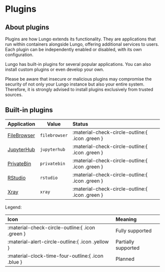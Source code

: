 # Plugins

## About plugins

Plugins are how Lungo extends its functionality. They are applications that run within containers alongside Lungo,
offering additional services to users. Each plugin can be independently enabled or disabled, with its own configuration.

Lungo has built-in plugins for several popular applications. You can also install custom plugins or even develop your
own.

Please be aware that insecure or malicious plugins may compromise the security of not only your Lungo instance but also
your entire system. Therefore, it is strongly advised to install plugins exclusively from trusted sources.

## Built-in plugins

| Application                                                      | Value         | Status                                          |
|:-----------------------------------------------------------------|---------------|:------------------------------------------------|
| [FileBrowser](https://filebrowser.org/)                          | `filebrowser` | :material-check-circle-outline:{ .icon .green } |
| [JupyterHub](https://jupyter.org/hub)                            | `jupyterhub`  | :material-check-circle-outline:{ .icon .green } |
| [PrivateBin](https://privatebin.info/)                           | `privatebin`  | :material-check-circle-outline:{ .icon .green } |
| [RStudio](https://posit.co/products/open-source/rstudio-server/) | `rstudio`     | :material-check-circle-outline:{ .icon .green } |
| [Xray](https://xtls.github.io/)                                  | `xray`        | :material-check-circle-outline:{ .icon .green } |

Legend:

| Icon                                              | Meaning             |
|:--------------------------------------------------|:--------------------|
| :material-check-circle-outline:{ .icon .green }   | Fully supported     |
| :material-alert-circle-outline:{ .icon .yellow }  | Partially supported |
| :material-clock-time-four-outline:{ .icon .blue } | Planned             |
